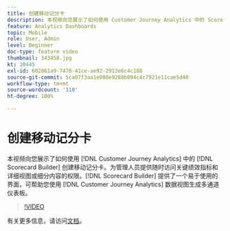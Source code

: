 ```yaml
---
title: 创建移动记分卡
description: 本视频向您展示了如何使用 Customer Journey Analytics 中的 Scorecard Builder 创建移动记分卡。为管理人员提供随时访问关键绩效指标和详细视图或细分内容的权限。Scorecard Builder 提供了一个易于使用的界面，可帮助您使用 Customer Journey Analytics 数据视图生成多通道仪表板。
feature: Analytics Dashboards
topic: Mobile
role: User, Admin
level: Beginner
doc-type: feature video
thumbnail: 343458.jpg
kt: 10445
exl-id: 602061a9-7470-41ce-ae92-2913e6c4c188
source-git-commit: 5ca07f3aa1e080e9288b094c4c7921e11cae5d40
workflow-type: tm+mt
source-wordcount: '110'
ht-degree: 100%

---
```


# 创建移动记分卡

本视频向您展示了如何使用 [!DNL Customer Journey Analytics] 中的 [!DNL Scorecard Builder] 创建移动记分卡。为管理人员提供随时访问关键绩效指标和详细视图或细分内容的权限。[!DNL Scorecard Builder] 提供了一个易于使用的界面，可帮助您使用 [!DNL Customer Journey Analytics] 数据视图生成多通道仪表板。

>[!VIDEO](https://video.tv.adobe.com/v/343458/?quality=12&learn=on)

有关更多信息，请访问[文档](https://experienceleague.adobe.com/docs/analytics-platform/using/cja-dashboards/create-scorecard.html)。